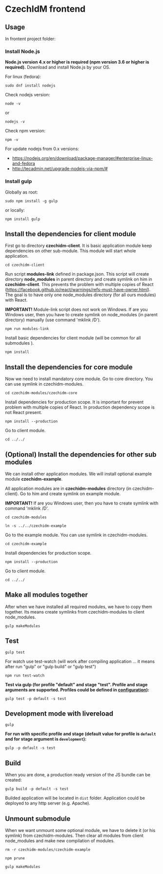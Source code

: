 # CzechIdM frontend


## Usage

In frontent project folder:

### Install Node.js

**Node.js version 4.x or higher is required (npm version 3.6 or higher is required).** Download and install Node.js by your OS.

For linux (fedora):

`sudo dnf install nodejs`

Check nodejs version:

`node -v`

or

`nodejs -v`

Check npm version:

`npm -v`

For update nodejs from 0.x versions:
* https://nodejs.org/en/download/package-manager/#enterprise-linux-and-fedora
* http://tecadmin.net/upgrade-nodejs-via-npm/#

### Install gulp

Globally as root:

`sudo npm install -g gulp`

or locally:

`npm install gulp`

## Install the dependencies for client module

First go to directory **czechidm-client**. It is basic application module keep dependencies on other sub-module.
This module will start whole application.

`cd czechidm-client`

Run script **modules-link** defined in package.json. This script will create directory **node_modules** in parent directory and create symlink on him in **czechidm-client**. This prevents the problem with multiple copies of React (https://facebook.github.io/react/warnings/refs-must-have-owner.html). The goal is to have only one node_modules directory (for all ours modules) with React.

**IMPORTANT!** Module-link script does not work on Windows. If are you Windows user, then you have to create symlink on node_modules (in parent directory) manually (use command 'mklink /D').

`npm run modules-link`

Install basic dependencies for client module (will be common for all submodules ).

`npm install`

## Install the dependencies for core module

Now we need to install mandatory core module. Go to core directory. You can use symlink in czechidm-modules.

`cd czechidm-modules/czechidm-core`

Install dependencies for production scope. It is important for prevent problem with multiple copies of React. In production dependency scope is not React present.

`npm install --production`

Go to client module.

`cd ../../`

## (Optional) Install the dependencies for other sub modules

We can install other application modules. We will install optional example module **czechidm-example**.

All application modules are in **czechidm-modules** directory (in czechidm-client). Go to him and create symlink on example module.

**IMPORTANT!** If are you Windows user, then you have to create symlink with command 'mklink /D'.

`cd czechidm-modules`

`ln -s ../../czechidm-example`

Go to the example module. You can use symlink in czechidm-modules.

`cd czechidm-example`

Install dependencies for production scope.

`npm install --production`

Go to client module.

`cd ../../`

## Make all modules together
After when we have installed all required modules, we have to copy them together. Its means create symlinks from czechidm-modules to client node_modules.

`gulp makeModules`

## Test

`gulp test`

For watch use test-watch (will work after compiling application ... it means after run "gulp" or "gulp build" or "gulp test")

`npm run test-watch`

__Test via gulp (for profile "default" and stage "test". Profile and stage arguments are supported. Profiles could be defined in [configuration](./czechidm-client/config)):__

`gulp test -p default -s test`

## Development mode with livereload

`gulp`

__For run with specific profile and stage (default value for profile is `default`  and for stage argument is `development`):__

`gulp -p default -s test`

## Build

When you are done, a production ready version of the JS bundle can be created:

`gulp build -p default -s test`

Builded application will be located in `dist` folder. Application could be deployed to any http server (e.g. Apache).

## Unmount submodule
When we want unmount some optional module, we have to delete it (or his symlink) from czechidm-modules. Then clear all modules from client node_modules and make new compilation of modules.

`rm -r czechidm-modules/czechidm-example`

`npm prune`

`gulp makeModules`
